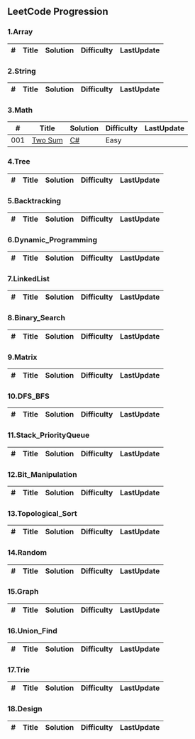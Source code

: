 ## LeetCode Progression

### 1.Array
| # | Title | Solution | Difficulty | LastUpdate |
|---| ----- | -------- | ---------- | ---------- |

### 2.String
| # | Title | Solution | Difficulty | LastUpdate |
|---| ----- | -------- | ---------- | ---------- |

### 3.Math
| # | Title | Solution | Difficulty | LastUpdate |
|---| ----- | -------- | ---------- | ---------- |
|001|[Two Sum](https://leetcode.com/problems/two-sum/) | [C#](./LeetCode/3.Math/1.Two_Sum.cs)|Easy|
### 4.Tree
| # | Title | Solution | Difficulty | LastUpdate |
|---| ----- | -------- | ---------- | ---------- |

### 5.Backtracking
| # | Title | Solution | Difficulty | LastUpdate |
|---| ----- | -------- | ---------- | ---------- |

### 6.Dynamic_Programming
| # | Title | Solution | Difficulty | LastUpdate |
|---| ----- | -------- | ---------- | ---------- |

### 7.LinkedList
| # | Title | Solution | Difficulty | LastUpdate |
|---| ----- | -------- | ---------- | ---------- |

### 8.Binary_Search
| # | Title | Solution | Difficulty | LastUpdate |
|---| ----- | -------- | ---------- | ---------- |

### 9.Matrix
| # | Title | Solution | Difficulty | LastUpdate |
|---| ----- | -------- | ---------- | ---------- |

### 10.DFS_BFS
| # | Title | Solution | Difficulty | LastUpdate |
|---| ----- | -------- | ---------- | ---------- |

### 11.Stack_PriorityQueue
| # | Title | Solution | Difficulty | LastUpdate |
|---| ----- | -------- | ---------- | ---------- |

### 12.Bit_Manipulation
| # | Title | Solution | Difficulty | LastUpdate |
|---| ----- | -------- | ---------- | ---------- |

### 13.Topological_Sort
| # | Title | Solution | Difficulty | LastUpdate |
|---| ----- | -------- | ---------- | ---------- |

### 14.Random
| # | Title | Solution | Difficulty | LastUpdate |
|---| ----- | -------- | ---------- | ---------- |

### 15.Graph
| # | Title | Solution | Difficulty | LastUpdate |
|---| ----- | -------- | ---------- | ---------- |

### 16.Union_Find
| # | Title | Solution | Difficulty | LastUpdate |
|---| ----- | -------- | ---------- | ---------- |

### 17.Trie
| # | Title | Solution | Difficulty | LastUpdate |
|---| ----- | -------- | ---------- | ---------- |

### 18.Design
| # | Title | Solution | Difficulty | LastUpdate |
|---| ----- | -------- | ---------- | ---------- |
